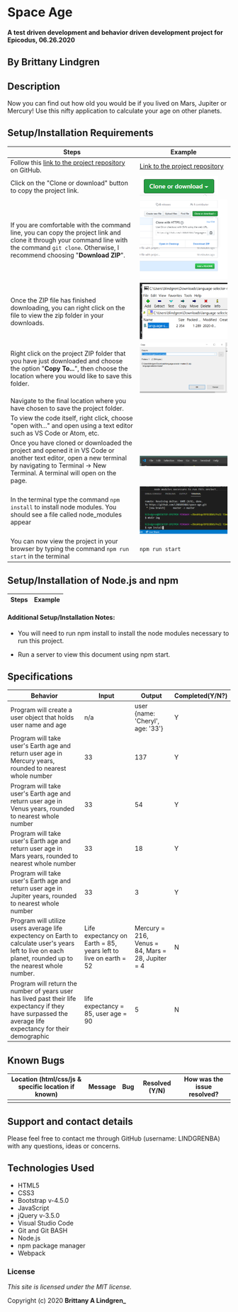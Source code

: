 # Space Age

#### A test driven development and behavior driven development project for Epicodus, 06.26.2020

## By Brittany Lindgren

## Description

Now you can find out how old you would be if you lived on Mars, Jupiter or Mercury! Use this nifty application to calculate your age on other planets.

## Setup/Installation Requirements

| Steps | Example |
| -------- | ----- |
| Follow this [link to the project repository](https://github.com/LINDGRENBA/space-age) on GitHub.   |  [Link to the project repository](https://github.com/LINDGRENBA/space-age)  |    
| Click on the "Clone or download" button to copy the project link.   |   ![Image of GitHub Clone or download button](img/readme/clone-download-button.PNG)   |   
| If you are comfortable with the command line, you can copy the project link and clone it through your command line with the command `git clone`. Otherwise, I recommend choosing "**Download ZIP**".   |   ![Download ZIP option on GitHub](img/readme/download-zip.PNG)  |   
|  Once the ZIP file has finished downloading, you can right click on the file to view the zip folder in your downloads.   |   ![ZIP folder in downloads](img/readme/zip-folder.PNG)  |   
| Right click on the project ZIP folder that you have just downloaded and choose the option "**Copy To...**", then choose the location where you would like to save this folder.    |   ![Saving ZIP to new location with 'Copy To'](img/readme/copy-to.PNG)  |   
| Navigate to the final location where you have chosen to save the project folder.   |    |   
| To view the code itself, right click, choose "open with..." and open using a text editor such as VS Code or Atom, etc.   |     |
|  Once you have cloned or downloaded the project and opened it in VS Code or another text editor, open a new terminal by navigating to Terminal -> New Terminal. A terminal will open on the page.  | ![Opening a terminal in VS Code](img/readme/terminal.PNG)  |
| In the terminal type the command `npm install` to install node modules. You should see a file called node_modules appear  |  ![running npm install](img/readme/npm-install.PNG)  |
| You can now view the project in your browser by typing the command `npm run start` in the terminal  | `npm run start` |

## Setup/Installation of Node.js and npm

| Steps | Example |
| -------- | ----- |


#### Additional Setup/Installation Notes:

* You will need to run npm install to install the node modules necessary to run this project. 

* Run a server to view this document using npm start.  

## Specifications

| Behavior | Input | Output |  Completed(Y/N?)  | 
| -------- | ----- | ------ | -------- |
|  Program will create a user object that holds user name and age  |  n/a  |  user {name: 'Cheryl', age: '33'}  |  Y  |
|  Program will take user's Earth age and return user age in Mercury years, rounded to nearest whole number  |  33  |  137 |  Y  |
|  Program will take user's Earth age and return user age in Venus years, rounded to nearest whole number  |  33  |  54  |  Y  |
|  Program will take user's Earth age and return user age in Mars years, rounded to nearest whole number  |  33  |  18  |  Y  |
|  Program will take user's Earth age and return user age in Jupiter years, rounded to nearest whole number  |  33  |  3  |  Y  |
|  Program will utilize users average life expectency on Earth to calculate user's years left to live on each planet, rounded up to the nearest whole number.  | Life expectancy on Earth = 85, years left to live on earth = 52  |  Mercury = 216, Venus = 84, Mars = 28, Jupiter = 4  |  N  |
|  Program will return the number of years user has lived past their life expectancy if they have surpassed the average life expectancy for their demographic  |  life expectancy = 85, user age = 90  |  5  |  N  |

## Known Bugs

| Location (html/css/js & specific location if known) |  Message  | Bug | Resolved (Y/N) |  How was the issue resolved?  |
| ------- | ----- | ------ | ------ | --------- |
|  |  |  |  |  |


## Support and contact details

Please feel free to contact me through GitHub (username: LINDGRENBA) with any questions, ideas or concerns.  

## Technologies Used

* HTML5
* CSS3
* Bootstrap v-4.5.0
* JavaScript
* jQuery v-3.5.0
* Visual Studio Code 
* Git and Git BASH 
* Node.js
* npm package manager
* Webpack

### License

*This site is licensed under the MIT license.*

Copyright (c) 2020 **Brittany A Lindgren_**